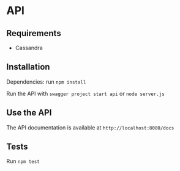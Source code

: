# API

## Requirements

- Cassandra

## Installation

Dependencies: run `npm install`

Run the API with `swagger project start api` or `node server.js`

## Use the API

The API documentation is available at `http://localhost:8080/docs`

## Tests

Run `npm test`

